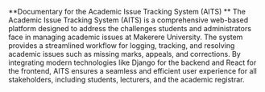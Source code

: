 **Documentary for the Academic Issue Tracking System (AITS)
**
The Academic Issue Tracking System (AITS) is a comprehensive web-based platform designed to address the challenges students and administrators face in managing academic issues at Makerere University. The system provides a streamlined workflow for logging, tracking, and resolving academic issues such as missing marks, appeals, and corrections. By integrating modern technologies like Django for the backend and React for the frontend, AITS ensures a seamless and efficient user experience for all stakeholders, including students, lecturers, and the academic registrar.
